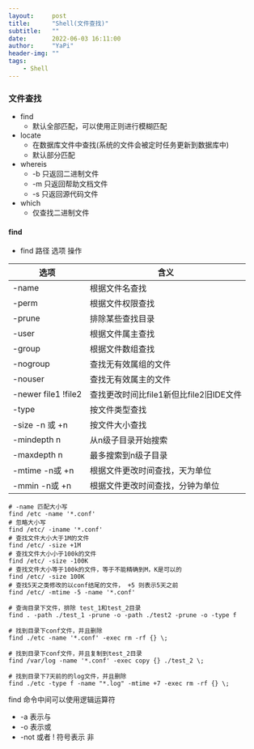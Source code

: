 ```yaml
---
layout:     post
title:      "Shell(文件查找)"
subtitle:   ""
date:       2022-06-03 16:11:00
author:     "YaPi"
header-img: ""
tags:
    - Shell
---
```


### 文件查找
- find
    - 默认全部匹配，可以使用正则进行模糊匹配
- locate
    - 在数据库文件中查找(系统的文件会被定时任务更新到数据库中)
    - 默认部分匹配
- whereis
    - -b 只返回二进制文件
    - -m 只返回帮助文档文件
    - -s 只返回源代码文件
- which
    - 仅查找二进制文件

#### find
- find 路径 选项 操作

| 选项                  | 含义                         |
|---------------------|----------------------------|
| -name               | 根据文件名查找                    |
| -perm               | 根据文件权限查找                   |
| -prune              | 排除某些查找目录                   |
| -user               | 根据文件属主查找                   |
| -group              | 根据文件数组查找                   |
| -nogroup            | 查找无有效属组的文件                 |
| -nouser             | 查找无有效属主的文件                 |
| -newer file1 !file2 | 查找更改时间比file1新但比file2旧IDE文件 |
| -type               | 按文件类型查找                    |
| -size -n 或 +n       | 按文件大小查找                    |
| -mindepth n         | 从n级子目录开始搜索                 |
| -maxdepth n         | 最多搜索到n级子目录                 |
| -mtime -n或 +n       | 根据文件更改时间查找，天为单位            |
| -mmin -n或 +n        | 根据文件更改时间查找，分钟为单位           |


```shell
# -name 匹配大小写
find /etc -name '*.conf'
# 忽略大小写
find /etc/ -iname '*.conf'
# 查找文件大小大于1M的文件
find /etc/ -size +1M
# 查找文件大小小于100k的文件
find /etc/ -size -100K
# 查找文件大小等于100k的文件，等于不能精确到M，K是可以的
find /etc/ -size 100K
# 查找5天之类修改的以conf结尾的文件， +5 则表示5天之前
find /etc/ -mtime -5 -name '*.conf'

# 查询目录下文件，排除 test_1和test_2目录
find . -path ./test_1 -prune -o -path ./test2 -prune -o -type f

# 找到目录下conf文件，并且删除
find ./etc -name '*.conf' -exec rm -rf {} \;

# 找到目录下conf文件，并且复制到test_2目录
find /var/log -name '*.conf' -exec copy {} ./test_2 \;

# 找到目录下7天前的的log文件，并且删除
find ./etc -type f -name "*.log" -mtime +7 -exec rm -rf {} \;
```

find 命令中间可以使用逻辑运算符
- -a  表示与
- -o  表示或
- -not 或者 ! 符号表示 非
